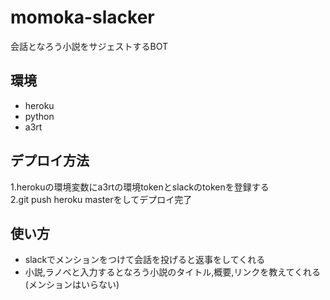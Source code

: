 # momoka-slacker
会話となろう小説をサジェストするBOT

## 環境
- heroku
- python
- a3rt

## デプロイ方法
1.herokuの環境変数にa3rtの環境tokenとslackのtokenを登録する  
2.git push heroku masterをしてデプロイ完了


## 使い方
- slackでメンションをつけて会話を投げると返事をしてくれる  
- 小説,ラノベと入力するとなろう小説のタイトル,概要,リンクを教えてくれる(メンションはいらない)
